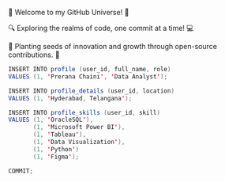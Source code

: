 🚀 Welcome to my GitHub Universe! 🌟

🔍 Exploring the realms of code, one commit at a time! 💻

🌱 Planting seeds of innovation and growth through open-source contributions. 🌿

```scala
INSERT INTO profile (user_id, full_name, role)
VALUES (1, 'Prerana Chaini', 'Data Analyst');

INSERT INTO profile_details (user_id, location)
VALUES (1, 'Hyderabad, Telangana');

INSERT INTO profile_skills (user_id, skill)
VALUES (1, 'OracleSQL'), 
       (1, 'Microsoft Power BI'),
       (1, 'Tableau'),
       (1, 'Data Visualization'),
       (1, 'Python')
       (1, 'Figma');

COMMIT;


